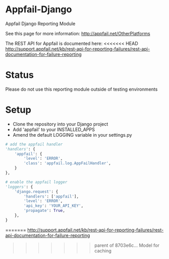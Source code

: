 Appfail-Django
==============

Appfail Django Reporting Module

See this page for more information:
http://appfail.net/OtherPlatforms

The REST API for Appfail is documented here:
<<<<<<< HEAD
http://support.appfail.net/kb/rest-api-for-reporting-failures/rest-api-documentation-for-failure-reporting


Status
======

Please do not use this reporting module outside of testing environments


Setup
=====

- Clone the repository into your Django project
- Add 'appfail' to your INSTALLED_APPS
- Amend the default LOGGING variable in your settings.py

```python
# add the appfail handler
'handlers': {
    'appfail': {
        'level': 'ERROR',
        'class': 'appfail.log.AppFailHandler',
    }
},

# enable the appfail logger
'loggers': {
    'django.request': {
        'handlers': ['appfail'],
        'level': 'ERROR',
        'api_key': 'YOUR_API_KEY',
        'propagate': True,
    },
}
```
=======
http://support.appfail.net/kb/rest-api-for-reporting-failures/rest-api-documentation-for-failure-reporting
>>>>>>> parent of 8703e6c... Model for caching
